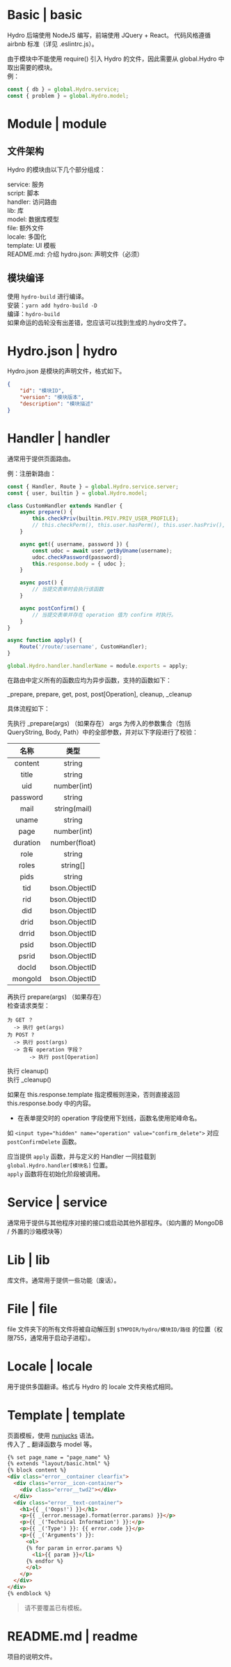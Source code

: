 # Basic | basic

Hydro 后端使用 NodeJS 编写，前端使用 JQuery + React。
代码风格遵循 airbnb 标准（详见 .eslintrc.js）。

由于模块中不能使用 require() 引入 Hydro 的文件，因此需要从 global.Hydro 中取出需要的模块。  
例： 

```js
const { db } = global.Hydro.service;
const { problem } = global.Hydro.model;
```

# Module | module

## 文件架构

Hydro 的模块由以下几个部分组成：

service: 服务  
script: 脚本  
handler: 访问路由  
lib: 库  
model: 数据库模型  
file: 额外文件  
locale: 多国化  
template: UI 模板  
README.md: 介绍
hydro.json: 声明文件（必须）

## 模块编译

使用 `hydro-build` 进行编译。  
安装：`yarn add hydro-build -D`  
编译：`hydro-build`  
如果命运的齿轮没有出差错，您应该可以找到生成的.hydro文件了。

# Hydro.json | hydro

Hydro.json 是模块的声明文件，格式如下。  

```json
{
    "id": "模块ID",
    "version": "模块版本",
    "description": "模块描述"
}
```

# Handler | handler

通常用于提供页面路由。

例：注册新路由：

```js
const { Handler, Route } = global.Hydro.service.server;
const { user, builtin } = global.Hydro.model;

class CustomHandler extends Handler {
    async prepare() {
        this.checkPriv(builtin.PRIV.PRIV_USER_PROFILE);
        // this.checkPerm(), this.user.hasPerm(), this.user.hasPriv(), etc.
    }

    async get({ username, password }) {
        const udoc = await user.getByUname(username);
        udoc.checkPassword(password);
        this.response.body = { udoc };
    }

    async post() {
        // 当提交表单时会执行该函数
    }

    async postConfirm() {
        // 当提交表单并存在 operation 值为 confirm 时执行。
    }
}

async function apply() {
    Route('/route/:username', CustomHandler);
}

global.Hydro.handler.handlerName = module.exports = apply;
```

在路由中定义所有的函数应均为异步函数，支持的函数如下：

_prepare, prepare, get, post, post[Operation], cleanup, _cleanup

具体流程如下：

先执行 _prepare(args) （如果存在）
args 为传入的参数集合（包括 QueryString, Body, Path）中的全部参数，并对以下字段进行了校验：  

|   名称   |     类型      |
|:--------:|:-------------:|
| content  |    string     |
|  title   |    string     |
|   uid    |  number(int)  |
| password |    string     |
|   mail   | string(mail)  |
|  uname   |    string     |
|   page   |  number(int)  |
| duration | number(float) |
|   role   |    string     |
|  roles   |   string[]    |
|   pids   |    string     |
|   tid    | bson.ObjectID |
|   rid    | bson.ObjectID |
|   did    | bson.ObjectID |
|   drid   | bson.ObjectID |
|  drrid   | bson.ObjectID |
|   psid   | bson.ObjectID |
|  psrid   | bson.ObjectID |
|  docId   | bson.ObjectID |
| mongoId  | bson.ObjectID |

再执行 prepare(args) （如果存在）  
检查请求类型：

```
为 GET ？  
  -> 执行 get(args)  
为 POST ?  
  -> 执行 post(args)  
  -> 含有 operation 字段？  
       -> 执行 post[Operation]  
```

执行 cleanup()  
执行 _cleanup()  

如果在 this.response.template 指定模板则渲染，否则直接返回 this.response.body 中的内容。  

* 在表单提交时的 operation 字段使用下划线，函数名使用驼峰命名。  

如 `<input type="hidden" name="operation" value="confirm_delete">` 对应 `postConfirmDelete` 函数。

应当提供 `apply` 函数，并与定义的 Handler 一同挂载到 `global.Hydro.handler[模块名]` 位置。  
`apply` 函数将在初始化阶段被调用。  

# Service | service

通常用于提供与其他程序对接的接口或启动其他外部程序。（如内置的 MongoDB / 外置的沙箱模块等）

# Lib | lib

库文件。通常用于提供一些功能（废话）。

# File | file

file 文件夹下的所有文件将被自动解压到 `$TMPDIR/hydro/模块ID/路径` 的位置（权限755，通常用于启动子进程）。

# Locale | locale

用于提供多国翻译。格式与 Hydro 的 locale 文件夹格式相同。

# Template | template

页面模板，使用 [nunjucks](https://mozilla.github.io/nunjucks/cn/templating.html) 语法。  
传入了 _ 翻译函数与 model 等。

```html
{% set page_name = "page_name" %}
{% extends "layout/basic.html" %}
{% block content %}
<div class="error__container clearfix">
  <div class="error__icon-container">
    <div class="error__twd2"></div>
  </div>
  <div class="error__text-container">
    <h1>{{ _('Oops!') }}</h1>
    <p>{{ _(error.message).format(error.params) }}</p>
    <p>{{ _('Technical Information') }}:</p>
    <p>{{ _('Type') }}: {{ error.code }}</p>
    <p>{{ _('Arguments') }}:
      <ol>
      {% for param in error.params %}
        <li>{{ param }}</li>
      {% endfor %}
      </ol>
    </p>
  </div>
</div>
{% endblock %}
```

<blockquote class="note">请不要覆盖已有模板。</blockquote>

# README.md | readme

项目的说明文件。

